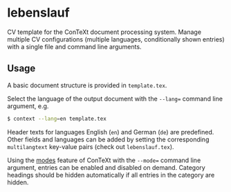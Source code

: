 # lebenslauf

CV template for the ConTeXt document processing system. Manage multiple CV configurations (multiple languages, conditionally shown entries) with a single file and command line arguments.




## Usage

A basic document structure is provided in `template.tex`.

Select the language of the output document with the `--lang=` command line argument, e.g.

```bash
$ context --lang=en template.tex
```

Header texts for languages English (`en`) and German (`de`) are predefined. Other fields and languages can be added by setting the corresponding `multilangtext` key-value pairs (check out `lebenslauf.tex`).

Using the [modes](https://wiki.contextgarden.net/Modes) feature of ConTeXt with the `--mode=` command line argument, entries can be enabled and disabled on demand. Category headings should be hidden automatically if all entries in the category are hidden.

